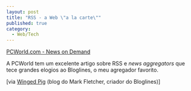 ```yaml
---
layout: post
title: "RSS - a Web \"a la carte\""
published: true
category:
  - Web/Tech
---
```

<p><a title="PCWorld.com - News on Demand" href="http://www.pcworld.com/resource/printable/article/0,aid,116018,00.asp">PCWorld.com - News on Demand</a></p>
<p>A PCWorld tem um excelente artigo sobre RSS e <em>news aggregators</em> que tece grandes elogios ao Bloglines, o meu agregador favorito.</p>
<p>
[via <a href="http://www.wingedpig.com/archives/000154.html">Winged Pig</a> (blog do Mark Fletcher, criador do Bloglines)]
</p>


